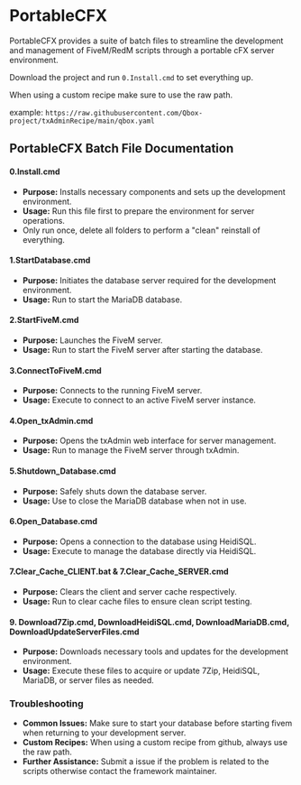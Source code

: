 # PortableCFX
PortableCFX provides a suite of batch files to streamline the development and management of FiveM/RedM scripts through a portable cFX server environment.

Download the project and run `0.Install.cmd` to set everything up.

When using a custom recipe make sure to use the raw path.

example: `https://raw.githubusercontent.com/Qbox-project/txAdminRecipe/main/qbox.yaml`

## PortableCFX Batch File Documentation
#### 0.Install.cmd
- **Purpose:** Installs necessary components and sets up the development environment.
- **Usage:** Run this file first to prepare the environment for server operations.
- Only run once, delete all folders to perform a "clean" reinstall of everything.

#### 1.StartDatabase.cmd
- **Purpose:** Initiates the database server required for the development environment.
- **Usage:** Run to start the MariaDB database.

#### 2.StartFiveM.cmd
- **Purpose:** Launches the FiveM server.
- **Usage:** Run to start the FiveM server after starting the database.

#### 3.ConnectToFiveM.cmd
- **Purpose:** Connects to the running FiveM server.
- **Usage:** Execute to connect to an active FiveM server instance.

#### 4.Open_txAdmin.cmd
- **Purpose:** Opens the txAdmin web interface for server management.
- **Usage:** Run to manage the FiveM server through txAdmin.

#### 5.Shutdown_Database.cmd
- **Purpose:** Safely shuts down the database server.
- **Usage:** Use to close the MariaDB database when not in use.

#### 6.Open_Database.cmd
- **Purpose:** Opens a connection to the database using HeidiSQL.
- **Usage:** Execute to manage the database directly via HeidiSQL.

#### 7.Clear_Cache_CLIENT.bat & 7.Clear_Cache_SERVER.cmd
- **Purpose:** Clears the client and server cache respectively.
- **Usage:** Run to clear cache files to ensure clean script testing.

#### 9. Download7Zip.cmd, DownloadHeidiSQL.cmd, DownloadMariaDB.cmd, DownloadUpdateServerFiles.cmd
- **Purpose:** Downloads necessary tools and updates for the development environment.
- **Usage:** Execute these files to acquire or update 7Zip, HeidiSQL, MariaDB, or server files as needed.

### Troubleshooting
- **Common Issues:** Make sure to start your database before starting fivem when returning to your development server.
- **Custom Recipes:** When using a custom recipe from github, always use the raw path.
- **Further Assistance:** Submit a issue if the problem is related to the scripts otherwise contact the framework maintainer.
